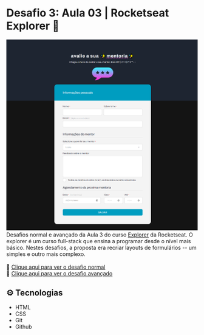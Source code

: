 # Desafio 3: Aula 03 | Rocketseat Explorer 🚀

![preview](.github/preview.png)
Desafios normal e avançado da Aula 3 do curso [Explorer](https://app.rocketseat.com.br/explorer) da Rocketseat.
O explorer é um curso full-stack que ensina a programar desde o nível mais básico.
Nestes desafios, a proposta era recriar layouts de formulários -- um simples e outro mais complexo.
<br><br>
🔗 [Clique aqui para ver o desafio normal](https://mariak-fla.github.io/desafio3-RS/normal)
<br>
🔗 [Clique aqui para ver o desafio avançado](https://mariak-fla.github.io/desafio3-RS/avancado)

## ⚙️ Tecnologias

- HTML
- CSS
- Git
- Github